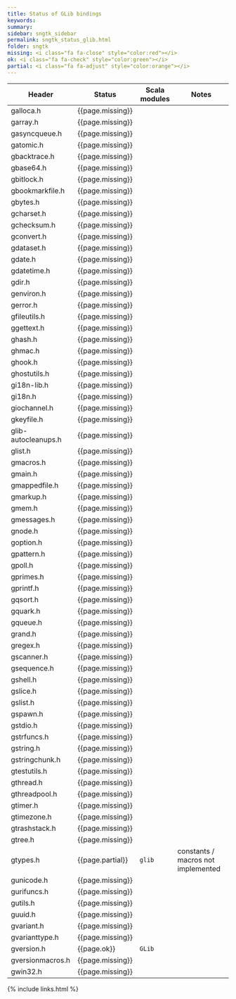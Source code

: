```yaml
---
title: Status of GLib bindings
keywords:
summary:
sidebar: sngtk_sidebar
permalink: sngtk_status_glib.html
folder: sngtk
missing: <i class="fa fa-close" style="color:red"></i>
ok: <i class="fa fa-check" style="color:green"></i>
partial: <i class="fa fa-adjust" style="color:orange"></i>
---
```


| Header              | Status           | Scala modules | Notes |
|---------------------|------------------|---------------|-------|
| galloca.h           | {{page.missing}} |               |       |
| garray.h            | {{page.missing}} |               |       |
| gasyncqueue.h       | {{page.missing}} |               |       |
| gatomic.h           | {{page.missing}} |               |       |
| gbacktrace.h        | {{page.missing}} |               |       |
| gbase64.h           | {{page.missing}} |               |       |
| gbitlock.h          | {{page.missing}} |               |       |
| gbookmarkfile.h     | {{page.missing}} |               |       |
| gbytes.h            | {{page.missing}} |               |       |
| gcharset.h          | {{page.missing}} |               |       |
| gchecksum.h         | {{page.missing}} |               |       |
| gconvert.h          | {{page.missing}} |               |       |
| gdataset.h          | {{page.missing}} |               |       |
| gdate.h             | {{page.missing}} |               |       |
| gdatetime.h         | {{page.missing}} |               |       |
| gdir.h              | {{page.missing}} |               |       |
| genviron.h          | {{page.missing}} |               |       |
| gerror.h            | {{page.missing}} |               |       |
| gfileutils.h        | {{page.missing}} |               |       |
| ggettext.h          | {{page.missing}} |               |       |
| ghash.h             | {{page.missing}} |               |       |
| ghmac.h             | {{page.missing}} |               |       |
| ghook.h             | {{page.missing}} |               |       |
| ghostutils.h        | {{page.missing}} |               |       |
| gi18n-lib.h         | {{page.missing}} |               |       |
| gi18n.h             | {{page.missing}} |               |       |
| giochannel.h        | {{page.missing}} |               |       |
| gkeyfile.h          | {{page.missing}} |               |       |
| glib-autocleanups.h | {{page.missing}} |               |       |
| glist.h             | {{page.missing}} |               |       |
| gmacros.h           | {{page.missing}} |               |       |
| gmain.h             | {{page.missing}} |               |       |
| gmappedfile.h       | {{page.missing}} |               |       |
| gmarkup.h           | {{page.missing}} |               |       |
| gmem.h              | {{page.missing}} |               |       |
| gmessages.h         | {{page.missing}} |               |       |
| gnode.h             | {{page.missing}} |               |       |
| goption.h           | {{page.missing}} |               |       |
| gpattern.h          | {{page.missing}} |               |       |
| gpoll.h             | {{page.missing}} |               |       |
| gprimes.h           | {{page.missing}} |               |       |
| gprintf.h           | {{page.missing}} |               |       |
| gqsort.h            | {{page.missing}} |               |       |
| gquark.h            | {{page.missing}} |               |       |
| gqueue.h            | {{page.missing}} |               |       |
| grand.h             | {{page.missing}} |               |       |
| gregex.h            | {{page.missing}} |               |       |
| gscanner.h          | {{page.missing}} |               |       |
| gsequence.h         | {{page.missing}} |               |       |
| gshell.h            | {{page.missing}} |               |       |
| gslice.h            | {{page.missing}} |               |       |
| gslist.h            | {{page.missing}} |               |       |
| gspawn.h            | {{page.missing}} |               |       |
| gstdio.h            | {{page.missing}} |               |       |
| gstrfuncs.h         | {{page.missing}} |               |       |
| gstring.h           | {{page.missing}} |               |       |
| gstringchunk.h      | {{page.missing}} |               |       |
| gtestutils.h        | {{page.missing}} |               |       |
| gthread.h           | {{page.missing}} |               |       |
| gthreadpool.h       | {{page.missing}} |               |       |
| gtimer.h            | {{page.missing}} |               |       |
| gtimezone.h         | {{page.missing}} |               |       |
| gtrashstack.h       | {{page.missing}} |               |       |
| gtree.h             | {{page.missing}} |               |       |
| gtypes.h            | {{page.partial}} | `glib`        | constants / macros not implemented |
| gunicode.h          | {{page.missing}} |               |       |
| gurifuncs.h         | {{page.missing}} |               |       |
| gutils.h            | {{page.missing}} |               |       |
| guuid.h             | {{page.missing}} |               |       |
| gvariant.h          | {{page.missing}} |               |       |
| gvarianttype.h      | {{page.missing}} |               |       |
| gversion.h          | {{page.ok}}      | `GLib`        |       |
| gversionmacros.h    | {{page.missing}} |               |       |
| gwin32.h            | {{page.missing}} |               |       |


{% include links.html %}
